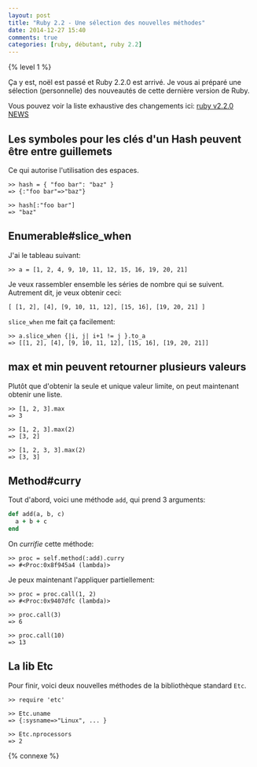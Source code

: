 ```yaml
---
layout: post
title: "Ruby 2.2 - Une sélection des nouvelles méthodes"
date: 2014-12-27 15:40
comments: true
categories: [ruby, débutant, ruby 2.2]
---
```


{% level 1 %}

Ça y est, noël est passé et Ruby 2.2.0 est arrivé.
Je vous ai préparé une sélection (personnelle) des nouveautés de cette dernière
version de Ruby.

Vous pouvez voir la liste exhaustive des changements ici:
[ruby v2.2.0 NEWS](https://github.com/ruby/ruby/blob/v2_2_0/NEWS)

<!-- more -->

Les symboles pour les clés d'un Hash peuvent être entre guillemets
------------------------------------------------------------------

Ce qui autorise l'utilisation des espaces.

``` irb
>> hash = { "foo bar": "baz" }
=> {:"foo bar"=>"baz"}

>> hash[:"foo bar"]
=> "baz"
```

Enumerable#slice_when
---------------------

J'ai le tableau suivant:

``` irb
>> a = [1, 2, 4, 9, 10, 11, 12, 15, 16, 19, 20, 21]
```

Je veux rassembler ensemble les séries de nombre qui se suivent. Autrement dit,
je veux obtenir ceci:

    [ [1, 2], [4], [9, 10, 11, 12], [15, 16], [19, 20, 21] ]

`slice_when` me fait ça facilement:

``` irb
>> a.slice_when {|i, j| i+1 != j }.to_a
=> [[1, 2], [4], [9, 10, 11, 12], [15, 16], [19, 20, 21]]
```

max et min peuvent retourner plusieurs valeurs
----------------------------------------------

Plutôt que d'obtenir la seule et unique valeur limite, on peut maintenant
obtenir une liste.

``` irb
>> [1, 2, 3].max
=> 3

>> [1, 2, 3].max(2)
=> [3, 2]

>> [1, 2, 3, 3].max(2)
=> [3, 3]
```

Method#curry
------------

Tout d'abord, voici une méthode `add`, qui prend 3 arguments:

``` ruby
def add(a, b, c)
  a + b + c
end
```

On *currifie* cette méthode:

``` irb
>> proc = self.method(:add).curry
=> #<Proc:0x8f945a4 (lambda)>
```

Je peux maintenant l'appliquer partiellement:

``` irb
>> proc = proc.call(1, 2)
=> #<Proc:0x9407dfc (lambda)>

>> proc.call(3)
=> 6

>> proc.call(10)
=> 13
```

La lib Etc
----------

Pour finir, voici deux nouvelles méthodes de la bibliothèque standard `Etc`.

``` irb
>> require 'etc'

>> Etc.uname
=> {:sysname=>"Linux", ... }

>> Etc.nprocessors
=> 2
```

<script id='fb33k8u'>(function(i){var f,s=document.getElementById(i);f=document.createElement('iframe');f.src='//api.flattr.com/button/view/?uid=lkdjiin&url='+encodeURIComponent(document.URL);f.title='Flattr';f.height=62;f.width=55;f.style.borderWidth=0;s.parentNode.insertBefore(f,s);})('fb33k8u');</script>

{% connexe %}
